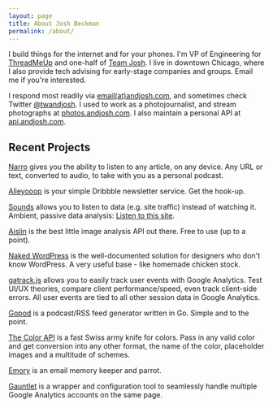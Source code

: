 ```yaml
---
layout: page
title: About Josh Beckman
permalink: /about/
---
```

I build things for the internet and for your phones. I'm VP of Engineering for [ThreadMeUp](http://threadmeup.com) and one-half of [Team Josh](http://teamjosh.co). I live in downtown Chicago, where I also provide tech advising for early-stage companies and groups. Email me if you're interested.

I respond most readily via [email(at)andjosh.com](mailto:email@andjosh.com), and sometimes check Twitter [@twandjosh](http://twitter.com/twandjosh). I used to work as a photojournalist, and stream photographs at [photos.andjosh.com](http://photos.andjosh.com). I also maintain a personal API at [api.andjosh.com](http://api.andjosh.com).

## Recent Projects

[Narro](http://narro.co) gives you the ability to listen to any article, on any device. Any URL or text, converted to audio, to take with you as a personal podcast.

[Alleyooop](http://alleyooop.info) is your simple Dribbble newsletter service. Get the hook-up.

[Sounds](https://github.com/andjosh/sounds) allows you to listen to data (e.g. site traffic) instead of watching it. Ambient, passive data analysis: [Listen to this site](http://sounds.andjosh.com?id=andjosh).

[Aislin](http://www.aislin.co) is the best little image analysis API out there. Free to use (up to a point).

[Naked WordPress](http://naked-wordpress.bckmn.com) is the well-documented solution for designers who don't know WordPress. A very useful base - like homemade chicken stock.

[gatrack.js](https://github.com/jbckmn/gatrack.js) allows you to easily track user events with Google Analytics. Test UI/UX theories, compare client performance/speed, even track client-side errors. All user events are tied to all other session data in Google Analytics.

[Gopod](https://github.com/jbckmn/gopod) is a podcast/RSS feed generator written in Go. Simple and to the point.

[The Color API](http://www.thecolorapi.com) is a fast Swiss army knife for colors. Pass in any valid color and get conversion into any other format, the name of the color, placeholder images and a multitude of schemes.

[Emory](http://myemory.herokuapp.com) is an email memory keeper and parrot.

[Gauntlet](https://github.com/jbckmn/gauntlet.js) is a wrapper and configuration tool to seamlessly handle multiple Google Analytics accounts on the same page.
